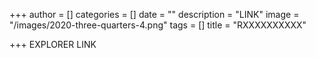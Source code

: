 +++
author = []
categories = []
date = ""
description = "LINK"
image = "/images/2020-three-quarters-4.png"
tags = []
title = "RXXXXXXXXXX"

+++
EXPLORER LINK
